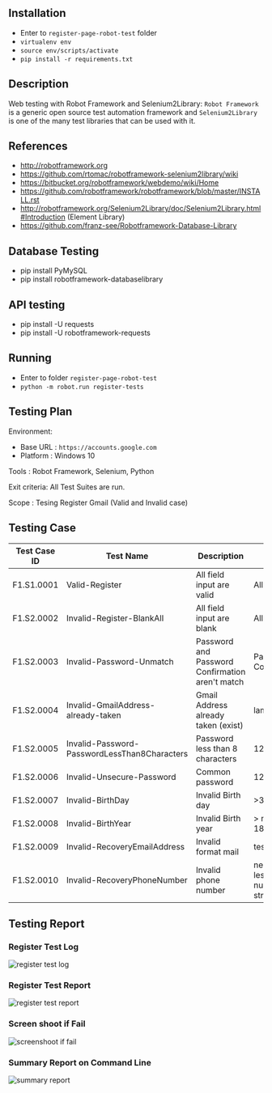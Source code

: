 ## Installation 
- Enter to `register-page-robot-test` folder
- `virtualenv env`
- `source env/scripts/activate`
- `pip install -r requirements.txt`

## Description
Web testing with Robot Framework and Selenium2Library:
`Robot Framework` is a generic open source test automation framework and
`Selenium2Library` is one of the many test libraries that can be used with it.

## References

* http://robotframework.org
* https://github.com/rtomac/robotframework-selenium2library/wiki
* https://bitbucket.org/robotframework/webdemo/wiki/Home
* https://github.com/robotframework/robotframework/blob/master/INSTALL.rst
* http://robotframework.org/Selenium2Library/doc/Selenium2Library.html#Introduction (Element Library)
* https://github.com/franz-see/Robotframework-Database-Library

## Database Testing  
- pip install PyMySQL
- pip install robotframework-databaselibrary

## API testing
* pip install -U requests
* pip install -U robotframework-requests

## Running
-  Enter to folder `register-page-robot-test` 
- `python -m robot.run register-tests`

## Testing Plan

Environment:
- Base URL  : `https://accounts.google.com` 
- Platform  : Windows 10

Tools    : Robot Framework, Selenium, Python

Exit criteria: All Test Suites are run.

Scope : Tesing Register Gmail (Valid and Invalid case)

## Testing Case
| Test  Case ID | Test Name                                    | Description                                     | Input                                      |
|---------------|----------------------------------------------|-------------------------------------------------|--------------------------------------------|
| F1.S1.0001    | Valid-Register                               | All field input are valid                       | All valid data                             |
| F1.S2.0002    | Invalid-Register-BlankAll                    | All field input are blank                       | All blanks                                  |
| F1.S2.0003    | Invalid-Password-Unmatch                     | Password and Password Confirmation aren't match | Password: 1 Confirmation:2                 |
| F1.S2.0004    | Invalid-GmailAddress-already-taken           | Gmail Address already taken (exist)             | lamhot                                     |
| F1.S2.0005    | Invalid-Password-PasswordLessThan8Characters | Password less than 8 characters                 | 1234567                                    |
| F1.S2.0006    | Invalid-Unsecure-Password                    | Common password                                 | 12345678                                   |
| F1.S2.0007    | Invalid-BirthDay                             | Invalid  Birth day                              | >31 or  <1                                 |
| F1.S2.0008    | Invalid-BirthYear                            | Invalid  Birth year                             | > now or < 1800                            |
| F1.S2.0009    | Invalid-RecoveryEmailAddress                 | Invalid format mail                             | testgmail.com                              |
| F1.S2.0010    | Invalid-RecoveryPhoneNumber                  | Invalid phone number                            | negative or < less than 8 number or string |

## Testing Report
### Register Test Log
![register test log](https://cloud.githubusercontent.com/assets/19463315/17880525/1803750c-6926-11e6-9d2d-13db987bf562.PNG)
### Register Test Report
![register test report](https://cloud.githubusercontent.com/assets/19463315/17880526/1803e5be-6926-11e6-882f-27e431d56f30.PNG)
### Screen shoot if Fail
![screenshoot if fail](https://cloud.githubusercontent.com/assets/19463315/17880527/1805241a-6926-11e6-9ce2-5ea95e5ced83.PNG)
### Summary Report on Command Line
![summary report](https://cloud.githubusercontent.com/assets/19463315/17880528/18073f98-6926-11e6-871d-56b7a2fd0b44.PNG)

